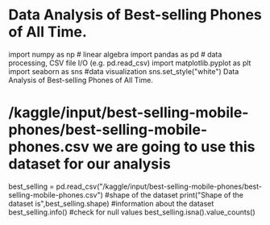 # Data Analysis of Best-selling Phones of All Time.

import numpy as np # linear algebra
import pandas as pd # data processing, CSV file I/O (e.g. pd.read_csv)
import matplotlib.pyplot as plt
import seaborn as sns #data visualization 
sns.set_style("white")
Data Analysis of Best-selling Phones of All Time.
# /kaggle/input/best-selling-mobile-phones/best-selling-mobile-phones.csv we are going to use this dataset for our analysis
best_selling = pd.read_csv("/kaggle/input/best-selling-mobile-phones/best-selling-mobile-phones.csv")
#shape of the dataset
print("Shape of the dataset is",best_selling.shape)
#information about the dataset
best_selling.info()
#check for null values
best_selling.isna().value_counts()
